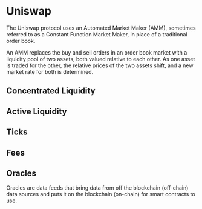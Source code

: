 # Uniswap
The Uniswap protocol uses an Automated Market Maker (AMM), sometimes referred to as a Constant Function Market Maker, in place of a traditional order book.

An AMM replaces the buy and sell orders in an order book market with a liquidity pool of two assets, both valued relative to each other. As one asset is traded for the other, the relative prices of the two assets shift, and a new market rate for both is determined.

## Concentrated Liquidity

## Active Liquidity

## Ticks

## Fees

## Oracles
Oracles are data feeds that bring data from off the blockchain (off-chain) data sources and puts it on the blockchain (on-chain) for smart contracts to use. 